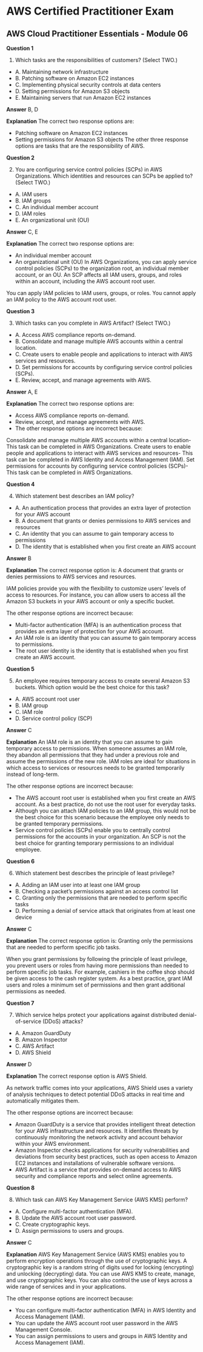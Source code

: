 # AWS Certified Practitioner Exam

## AWS Cloud Practitioner Essentials - Module 06

**Question 1**

1. Which tasks are the responsibilities of customers? (Select TWO.)
* A. Maintaining network infrastructure
* B. Patching software on Amazon EC2 instances
* C. Implementing physical security controls at data centers
* D. Setting permissions for Amazon S3 objects
* E. Maintaining servers that run Amazon EC2 instances

**Answer**  B, D

**Explanation**
The correct two response options are:

* Patching software on Amazon EC2 instances
* Setting permissions for Amazon S3 objects
The other three response options are tasks that are the responsibility of AWS.

**Question 2**

2. You are configuring service control policies (SCPs) in AWS Organizations. Which identities and resources can SCPs be applied to? (Select TWO.)
* A. IAM users
* B. IAM groups
* C. An individual member account
* D. IAM roles
* E. An organizational unit (OU)

**Answer**  C, E

**Explanation**
The correct two response options are:

* An individual member account
* An organizational unit (OU)
In AWS Organizations, you can apply service control policies (SCPs) to the organization root, an individual member account, or an OU. An SCP affects all IAM users, groups, and roles within an account, including the AWS account root user.

You can apply IAM policies to IAM users, groups, or roles. You cannot apply an IAM policy to the AWS account root user.

**Question 3**

3. Which tasks can you complete in AWS Artifact? (Select TWO.)
* A. Access AWS compliance reports on-demand.
* B. Consolidate and manage multiple AWS accounts within a central location.
* C. Create users to enable people and applications to interact with AWS services and resources.
* D. Set permissions for accounts by configuring service control policies (SCPs).
* E. Review, accept, and manage agreements with AWS.

**Answer**  A, E

**Explanation**
The correct two response options are:

* Access AWS compliance reports on-demand.
* Review, accept, and manage agreements with AWS.
* The other response options are incorrect because:

Consolidate and manage multiple AWS accounts within a central location- This task can be completed in AWS Organizations.
Create users to enable people and applications to interact with AWS services and resources- This task can be completed in AWS Identity and Access Management (IAM).
Set permissions for accounts by configuring service control policies (SCPs)- This task can be completed in AWS Organizations.

**Question 4**

4. Which statement best describes an IAM policy?
* A. An authentication process that provides an extra layer of protection for your AWS account
* B. A document that grants or denies permissions to AWS services and resources
* C. An identity that you can assume to gain temporary access to permissions
* D. The identity that is established when you first create an AWS account


**Answer**  B

**Explanation**
The correct response option is: A document that grants or denies permissions to AWS services and resources.

IAM policies provide you with the flexibility to customize users’ levels of access to resources. For instance, you can allow users to access all the Amazon S3 buckets in your AWS account or only a specific bucket.

The other response options are incorrect because:

* Multi-factor authentication (MFA) is an authentication process that provides an extra layer of protection for your AWS account.
* An IAM role is an identity that you can assume to gain temporary access to permissions.
* The root user identity is the identity that is established when you first create an AWS account.

**Question 5**

5. An employee requires temporary access to create several Amazon S3 buckets. Which option would be the best choice for this task?
* A. AWS account root user
* B. IAM group
* C. IAM role
* D. Service control policy (SCP)


**Answer**  C

**Explanation**
An IAM role is an identity that you can assume to gain temporary access to permissions. When someone assumes an IAM role, they abandon all permissions that they had under a previous role and assume the permissions of the new role. IAM roles are ideal for situations in which access to services or resources needs to be granted temporarily instead of long-term.

The other response options are incorrect because:

* The AWS account root user is established when you first create an AWS account. As a best practice, do not use the root user for everyday tasks.
* Although you can attach IAM policies to an IAM group, this would not be the best choice for this scenario because the employee only needs to be granted temporary permissions.
* Service control policies (SCPs) enable you to centrally control permissions for the accounts in your organization. An SCP is not the best choice for granting temporary permissions to an individual employee.


**Question 6**

6. Which statement best describes the principle of least privilege?
* A. Adding an IAM user into at least one IAM group
* B. Checking a packet’s permissions against an access control list
* C. Granting only the permissions that are needed to perform specific tasks
* D. Performing a denial of service attack that originates from at least one device


**Answer**  C

**Explanation**
The correct response option is: Granting only the permissions that are needed to perform specific job tasks.

When you grant permissions by following the principle of least privilege, you prevent users or roles from having more permissions than needed to perform specific job tasks. For example, cashiers in the coffee shop should be given access to the cash register system. As a best practice, grant IAM users and roles a minimum set of permissions and then grant additional permissions as needed.

**Question 7**

7. Which service helps protect your applications against distributed denial-of-service (DDoS) attacks?
* A. Amazon GuardDuty
* B. Amazon Inspector
* C. AWS Artifact
* D. AWS Shield


**Answer**  D

**Explanation**
The correct response option is AWS Shield.

As network traffic comes into your applications, AWS Shield uses a variety of analysis techniques to detect potential DDoS attacks in real time and automatically mitigates them.

The other response options are incorrect because:

* Amazon GuardDuty is a service that provides intelligent threat detection for your AWS infrastructure and resources. It identifies threats by continuously monitoring the network activity and account behavior within your AWS environment.
* Amazon Inspector checks applications for security vulnerabilities and deviations from security best practices, such as open access to Amazon EC2 instances and installations of vulnerable software versions.
* AWS Artifact is a service that provides on-demand access to AWS security and compliance reports and select online agreements.

**Question 8**

8. Which task can AWS Key Management Service (AWS KMS) perform?
* A. Configure multi-factor authentication (MFA).
* B. Update the AWS account root user password.
* C. Create cryptographic keys.
* D. Assign permissions to users and groups.


**Answer**  C

**Explanation**
AWS Key Management Service (AWS KMS) enables you to perform encryption operations through the use of cryptographic keys. A cryptographic key is a random string of digits used for locking (encrypting) and unlocking (decrypting) data. You can use AWS KMS to create, manage, and use cryptographic keys. You can also control the use of keys across a wide range of services and in your applications.

The other response options are incorrect because:

* You can configure multi-factor authentication (MFA) in AWS Identity and Access Management (IAM).
* You can update the AWS account root user password in the AWS Management Console.
* You can assign permissions to users and groups in AWS Identity and Access Management (IAM).